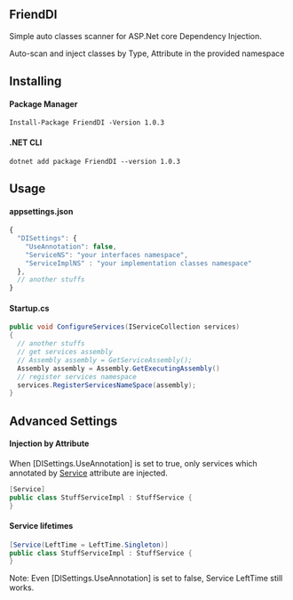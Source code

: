 ## FriendDI
<p>Simple auto classes scanner for ASP.Net core Dependency Injection.</p>
<p>Auto-scan and inject classes by Type, Attribute in the provided namespace</p>

## Installing
#### Package Manager
```console
Install-Package FriendDI -Version 1.0.3
```
#### .NET CLI
```console
dotnet add package FriendDI --version 1.0.3
```
## Usage
#### appsettings.json
```javascript
{
  "DISettings": {
    "UseAnnotation": false,
    "ServiceNS": "your interfaces namespace",
    "ServiceImplNS" : "your implementation classes namespace"
  },
  // another stuffs
}
```
#### Startup.cs

```csharp
public void ConfigureServices(IServiceCollection services)
{
  // another stuffs
  // get services assembly
  // Assembly assembly = GetServiceAssembly();
  Assembly assembly = Assembly.GetExecutingAssembly()
  // register services namespace
  services.RegisterServicesNameSpace(assembly);
}

```
## Advanced Settings

#### Injection by Attribute

When [DISettings.UseAnnotation] is set to true, only services which annotated by [Service](src/InjectionAttributes.cs) attribute are injected.
```csharp
[Service]
public class StuffServiceImpl : StuffService {
}
```

#### Service lifetimes

```csharp
[Service(LeftTime = LeftTime.Singleton)]
public class StuffServiceImpl : StuffService {
}
```
Note: Even [DISettings.UseAnnotation] is set to false, Service LeftTime still works.
